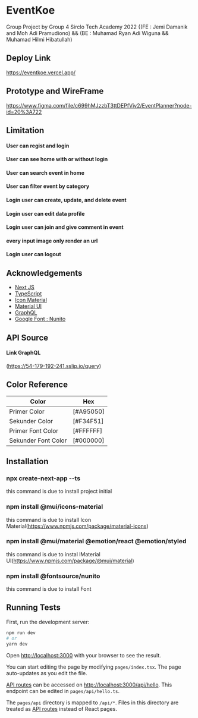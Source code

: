 
# EventKoe

Group Project by Group 4 Sirclo Tech Academy 2022
{(FE : Jemi Damanik and Moh Adi Pramudiono) && 
(BE : Muhamad Ryan Adi Wiguna && Muhamad Hilmi Hibatullah)

## Deploy Link
https://eventkoe.vercel.app/

## Prototype and WireFrame
https://www.figma.com/file/c699hMJzzbT3ttDEPfViv2/EventPlanner?node-id=20%3A722

## Limitation

#### User can regist and login 
#### User can see home with or without login
#### User can search event in home
#### User can filter event by category
#### Login user can create, update, and delete event
#### Login user can edit data profile
#### Login user can join and give comment in event
#### every input image only render an url
#### Login user can logout


 ## Acknowledgements

 - [Next JS](https://nextjs.org/)
 - [TypeScript](https://www.typescriptlang.org/)
 - [Icon Material](https://www.npmjs.com/package/material-icons)
 - [Material UI](https://www.npmjs.com/package/@mui/material)
 - [GraphQL](https://graphql.org/)
- [Google Font : Nunito](https://fonts.google.com/specimen/Nunito)

## API Source

#### Link GraphQL 
(https://54-179-192-241.sslip.io/query)


## Color Reference

| Color             | Hex                                                                |
| ----------------- | ------------------------------------------------------------------ |
| Primer Color | [#A95050]|
| Sekunder Color | [#F34F51]
| Primer Font Color | [#FFFFFF]
| Sekunder Font Color | [#000000]

## Installation

### npx create-next-app --ts 
this command is due to install project initial

### npm install @mui/icons-material  
this command is due to install Icon Material(https://www.npmjs.com/package/material-icons)

### npm install @mui/material @emotion/react @emotion/styled
this command is due to instal lMaterial UI(https://www.npmjs.com/package/@mui/material)

### npm install @fontsource/nunito
this command is due to install Font

    
## Running Tests

First, run the development server:

```bash
npm run dev
# or
yarn dev
```

Open [http://localhost:3000](http://localhost:3000) with your browser to see the result.

You can start editing the page by modifying `pages/index.tsx`. The page auto-updates as you edit the file.

[API routes](https://nextjs.org/docs/api-routes/introduction) can be accessed on [http://localhost:3000/api/hello](http://localhost:3000/api/hello). This endpoint can be edited in `pages/api/hello.ts`.

The `pages/api` directory is mapped to `/api/*`. Files in this directory are treated as [API routes](https://nextjs.org/docs/api-routes/introduction) instead of React pages.



